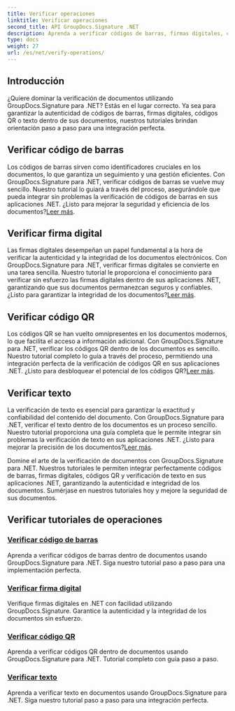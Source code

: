 ```yaml
---
title: Verificar operaciones
linktitle: Verificar operaciones
second_title: API GroupDocs.Signature .NET
description: Aprenda a verificar códigos de barras, firmas digitales, códigos QR y texto en documentos usando GroupDocs.Signature .NET. Tutoriales paso a paso para una integración perfecta.
type: docs
weight: 27
url: /es/net/verify-operations/
---
```

## Introducción

¿Quiere dominar la verificación de documentos utilizando GroupDocs.Signature para .NET? Estás en el lugar correcto. Ya sea para garantizar la autenticidad de códigos de barras, firmas digitales, códigos QR o texto dentro de sus documentos, nuestros tutoriales brindan orientación paso a paso para una integración perfecta.

## Verificar código de barras
 Los códigos de barras sirven como identificadores cruciales en los documentos, lo que garantiza un seguimiento y una gestión eficientes. Con GroupDocs.Signature para .NET, verificar códigos de barras se vuelve muy sencillo. Nuestro tutorial lo guiará a través del proceso, asegurándole que pueda integrar sin problemas la verificación de códigos de barras en sus aplicaciones .NET. ¿Listo para mejorar la seguridad y eficiencia de los documentos?[Leer más](./verify-barcode/).

## Verificar firma digital
Las firmas digitales desempeñan un papel fundamental a la hora de verificar la autenticidad y la integridad de los documentos electrónicos. Con GroupDocs.Signature para .NET, verificar firmas digitales se convierte en una tarea sencilla. Nuestro tutorial le proporciona el conocimiento para verificar sin esfuerzo las firmas digitales dentro de sus aplicaciones .NET, garantizando que sus documentos permanezcan seguros y confiables. ¿Listo para garantizar la integridad de los documentos?[Leer más](./verify-digital/).

## Verificar código QR
 Los códigos QR se han vuelto omnipresentes en los documentos modernos, lo que facilita el acceso a información adicional. Con GroupDocs.Signature para .NET, verificar los códigos QR dentro de los documentos es sencillo. Nuestro tutorial completo lo guía a través del proceso, permitiendo una integración perfecta de la verificación de códigos QR en sus aplicaciones .NET. ¿Listo para desbloquear el potencial de los códigos QR?[Leer más](./verify-qr-code/).

## Verificar texto
La verificación de texto es esencial para garantizar la exactitud y confiabilidad del contenido del documento. Con GroupDocs.Signature para .NET, verificar el texto dentro de los documentos es un proceso sencillo. Nuestro tutorial proporciona una guía completa que le permite integrar sin problemas la verificación de texto en sus aplicaciones .NET. ¿Listo para mejorar la precisión de los documentos?[Leer más](./verify-text/).

Domine el arte de la verificación de documentos con GroupDocs.Signature para .NET. Nuestros tutoriales le permiten integrar perfectamente códigos de barras, firmas digitales, códigos QR y verificación de texto en sus aplicaciones .NET, garantizando la autenticidad e integridad de los documentos. Sumérjase en nuestros tutoriales hoy y mejore la seguridad de sus documentos.
## Verificar tutoriales de operaciones
### [Verificar código de barras](./verify-barcode/)
Aprenda a verificar códigos de barras dentro de documentos usando GroupDocs.Signature para .NET. Siga nuestro tutorial paso a paso para una implementación perfecta.
### [Verificar firma digital](./verify-digital/)
Verifique firmas digitales en .NET con facilidad utilizando GroupDocs.Signature. Garantice la autenticidad y la integridad de los documentos sin esfuerzo.
### [Verificar código QR](./verify-qr-code/)
Aprenda a verificar códigos QR dentro de documentos usando GroupDocs.Signature para .NET. Tutorial completo con guía paso a paso.
### [Verificar texto](./verify-text/)
Aprenda a verificar texto en documentos usando GroupDocs.Signature para .NET. Siga nuestro tutorial paso a paso para una integración perfecta.